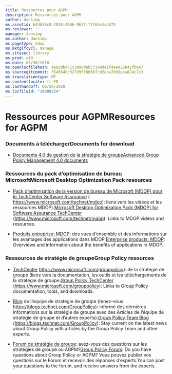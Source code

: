 ```yaml
---
title: Ressources pour AGPM
description: Ressources pour AGPM
author: dansimp
ms.assetid: b44b58c0-2810-40d6-9677-f2f64e1add75
ms.reviewer: ''
manager: dansimp
ms.author: dansimp
ms.pagetype: mdop
ms.mktglfcycl: manage
ms.sitesec: library
ms.prod: w10
ms.date: 08/30/2016
ms.openlocfilehash: aa88dbd71c3890deb57199de1f4ee928b42fb947
ms.sourcegitcommit: 354664bc527d93f80687cd2eba70d1eea024c7c3
ms.translationtype: MT
ms.contentlocale: fr-FR
ms.lasthandoff: 06/26/2020
ms.locfileid: "10808254"
---
```

# <span data-ttu-id="48bce-103">Ressources pour AGPM</span><span class="sxs-lookup"><span data-stu-id="48bce-103">Resources for AGPM</span></span>


### <span data-ttu-id="48bce-104">Documents à télécharger</span><span class="sxs-lookup"><span data-stu-id="48bce-104">Documents for download</span></span>

-   [<span data-ttu-id="48bce-105">Documents 4,0 de gestion de la stratégie de groupe</span><span class="sxs-lookup"><span data-stu-id="48bce-105">Advanced Group Policy Management 4.0 documents</span></span>](https://www.microsoft.com/download/details.aspx?id=13975)

### <span data-ttu-id="48bce-106">Ressources du pack d’optimisation de bureau Microsoft</span><span class="sxs-lookup"><span data-stu-id="48bce-106">Microsoft Desktop Optimization Pack resources</span></span>

-   <span data-ttu-id="48bce-107">[Pack d’optimisation de la version de bureau de Microsoft (MDOP) pour le TechCenter Software Assurance](https://go.microsoft.com/fwlink/?LinkID=159870) ( https://www.microsoft.com/technet/mdop): liens vers les vidéos et les ressources MDOP).</span><span class="sxs-lookup"><span data-stu-id="48bce-107">[Microsoft Desktop Optimization Pack (MDOP) for Software Assurance TechCenter](https://go.microsoft.com/fwlink/?LinkID=159870) (https://www.microsoft.com/technet/mdop): Links to MDOP videos and resources.</span></span>

-   <span data-ttu-id="48bce-108">[Produits entreprise: MDOP](https://go.microsoft.com/fwlink/?LinkID=160297): des vues d’ensemble et des informations sur les avantages des applications dans MDOP.</span><span class="sxs-lookup"><span data-stu-id="48bce-108">[Enterprise products: MDOP](https://go.microsoft.com/fwlink/?LinkID=160297): Overviews and information about the benefits of applications in MDOP.</span></span>

### <span data-ttu-id="48bce-109">Ressources de stratégie de groupe</span><span class="sxs-lookup"><span data-stu-id="48bce-109">Group Policy resources</span></span>

-   <span data-ttu-id="48bce-110">[TechCenter](https://go.microsoft.com/fwlink/?LinkID=145531) https://www.microsoft.com/grouppolicy): de la stratégie de groupe (liens vers la documentation, les outils et les téléchargements de la stratégie de groupe.</span><span class="sxs-lookup"><span data-stu-id="48bce-110">[Group Policy TechCenter](https://go.microsoft.com/fwlink/?LinkID=145531) (https://www.microsoft.com/grouppolicy): Links to Group Policy documentation, tools, and downloads.</span></span>

-   <span data-ttu-id="48bce-111">[Blog](https://go.microsoft.com/fwlink/?LinkID=75192) de l’équipe de stratégie de groupe (tenez-vous https://blogs.technet.com/GroupPolicy): informé des dernières informations sur la stratégie de groupe avec des Articles de l’équipe de stratégie de groupe et d’autres experts).</span><span class="sxs-lookup"><span data-stu-id="48bce-111">[Group Policy Team Blog](https://go.microsoft.com/fwlink/?LinkID=75192) (https://blogs.technet.com/GroupPolicy): Stay current on the latest news about Group Policy with articles by the Group Policy Team and other experts.</span></span>

-   <span data-ttu-id="48bce-112">[Forum de stratégie de groupe](https://go.microsoft.com/fwlink/?LinkID=145532): avez-vous des questions sur les stratégies de groupe ou AGPM?</span><span class="sxs-lookup"><span data-stu-id="48bce-112">[Group Policy Forum](https://go.microsoft.com/fwlink/?LinkID=145532): Do you have questions about Group Policy or AGPM?</span></span> <span data-ttu-id="48bce-113">Vous pouvez publier vos questions sur le Forum et recevoir des réponses d’experts.</span><span class="sxs-lookup"><span data-stu-id="48bce-113">You can post your questions to the forum, and receive answers from the experts.</span></span>

 

 





